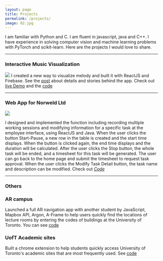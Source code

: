 ```yaml
---
layout: page
title: Projects
permalink: /projects/
image: 02.jpg
---
```


I am familiar with Python and C. I am fluent in javascript, java and C++. I have experience in solving computer vision and machine learning problems with PyTorch and scikit-learn. Here are the projects I would love to share.

***

### Interactive Music Visualization
![]({{site.baseurl}}/images/musvis.png)
I created a new way to visualize melody and built it with ReactJS and Firebase.
See the <a href="/2020/10/19/i-design-a-music-visualization/">post</a> about details and stories behind the app.
Check out<a href="https://vinyl-record-maker.web.app/"> live Demo</a> and the <a href="https://github.com/PYyu6/create-vinyl-record">code</a>


***

### Web App for Norweld Ltd

![]({{site.baseurl}}/images/ftms.png)

I designed and implemented the function including recording multiple working sessions and modifying information for a specific task at the employee interface, using ReactJS and Java. When the user clicks the button Start-Pause, a new row in the table is created and the start time displays. When the button is clicked again, the end time displays and the duration will be calculated. After the user clicks the Stop button, the whole task will be ended, and a timesheet for this task will be generated. The user can go back to the home page and submit the timesheet to request task approval. When the user clicks the Modify Task Detail button, the task name and description can be modified. Check out *<a href="https://github.com/CSC207-TLI-TBTEENS">Code</a>*

***

### Others

### AR campus
Launched a full AR navigation app with another student by JavaScript, Mapbox API, Argon, A-Frame to help users quickly find the locations
of lecture rooms by entering the codes of buildings at the University of Toronto. You can see <a href="https://github.com/PYyu6/AR_for_Campus/settings">code</a>

### UofT Academic sites
Built a chrome extension to help students quickly access University of Toronto's academic sites that are most frequently used. See <a href="https://github.com/PYyu6/UofTears">code</a>



